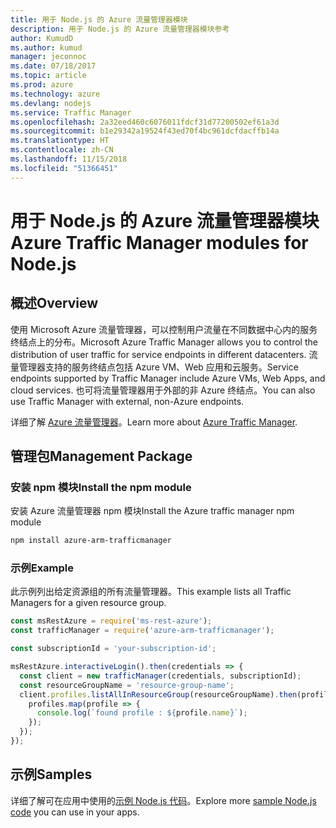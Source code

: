 ```yaml
---
title: 用于 Node.js 的 Azure 流量管理器模块
description: 用于 Node.js 的 Azure 流量管理器模块参考
author: KumudD
ms.author: kumud
manager: jeconnoc
ms.date: 07/18/2017
ms.topic: article
ms.prod: azure
ms.technology: azure
ms.devlang: nodejs
ms.service: Traffic Manager
ms.openlocfilehash: 2a32eed460c6076011fdcf31d77200502ef61a3d
ms.sourcegitcommit: b1e29342a19524f43ed70f4bc961dcfdacffb14a
ms.translationtype: HT
ms.contentlocale: zh-CN
ms.lasthandoff: 11/15/2018
ms.locfileid: "51366451"
---
```

# <a name="azure-traffic-manager-modules-for-nodejs"></a><span data-ttu-id="788e7-103">用于 Node.js 的 Azure 流量管理器模块</span><span class="sxs-lookup"><span data-stu-id="788e7-103">Azure Traffic Manager modules for Node.js</span></span>

## <a name="overview"></a><span data-ttu-id="788e7-104">概述</span><span class="sxs-lookup"><span data-stu-id="788e7-104">Overview</span></span>

<span data-ttu-id="788e7-105">使用 Microsoft Azure 流量管理器，可以控制用户流量在不同数据中心内的服务终结点上的分布。</span><span class="sxs-lookup"><span data-stu-id="788e7-105">Microsoft Azure Traffic Manager allows you to control the distribution of user traffic for service endpoints in different datacenters.</span></span> <span data-ttu-id="788e7-106">流量管理器支持的服务终结点包括 Azure VM、Web 应用和云服务。</span><span class="sxs-lookup"><span data-stu-id="788e7-106">Service endpoints supported by Traffic Manager include Azure VMs, Web Apps, and cloud services.</span></span> <span data-ttu-id="788e7-107">也可将流量管理器用于外部的非 Azure 终结点。</span><span class="sxs-lookup"><span data-stu-id="788e7-107">You can also use Traffic Manager with external, non-Azure endpoints.</span></span>

<span data-ttu-id="788e7-108">详细了解 [Azure 流量管理器](https://docs.microsoft.com/azure/traffic-manager/traffic-manager-overview)。</span><span class="sxs-lookup"><span data-stu-id="788e7-108">Learn more about [Azure Traffic Manager](https://docs.microsoft.com/azure/traffic-manager/traffic-manager-overview).</span></span>

## <a name="management-package"></a><span data-ttu-id="788e7-109">管理包</span><span class="sxs-lookup"><span data-stu-id="788e7-109">Management Package</span></span>

### <a name="install-the-npm-module"></a><span data-ttu-id="788e7-110">安装 npm 模块</span><span class="sxs-lookup"><span data-stu-id="788e7-110">Install the npm module</span></span>

<span data-ttu-id="788e7-111">安装 Azure 流量管理器 npm 模块</span><span class="sxs-lookup"><span data-stu-id="788e7-111">Install the Azure traffic manager npm module</span></span>

```bash
npm install azure-arm-trafficmanager
```

### <a name="example"></a><span data-ttu-id="788e7-112">示例</span><span class="sxs-lookup"><span data-stu-id="788e7-112">Example</span></span>

<span data-ttu-id="788e7-113">此示例列出给定资源组的所有流量管理器。</span><span class="sxs-lookup"><span data-stu-id="788e7-113">This example lists all Traffic Managers for a given resource group.</span></span>

```javascript
const msRestAzure = require('ms-rest-azure');
const trafficManager = require('azure-arm-trafficmanager');

const subscriptionId = 'your-subscription-id';

msRestAzure.interactiveLogin().then(credentials => {
  const client = new trafficManager(credentials, subscriptionId);
  const resourceGroupName = 'resource-group-name';
  client.profiles.listAllInResourceGroup(resourceGroupName).then(profiles => {
    profiles.map(profile => {
      console.log(`found profile : ${profile.name}`);
    });
  });
});
```

## <a name="samples"></a><span data-ttu-id="788e7-114">示例</span><span class="sxs-lookup"><span data-stu-id="788e7-114">Samples</span></span>

<span data-ttu-id="788e7-115">详细了解可在应用中使用的[示例 Node.js 代码](https://azure.microsoft.com/resources/samples/?platform=nodejs)。</span><span class="sxs-lookup"><span data-stu-id="788e7-115">Explore more [sample Node.js code](https://azure.microsoft.com/resources/samples/?platform=nodejs) you can use in your apps.</span></span>
